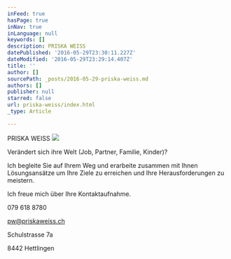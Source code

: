 ```yaml
---
inFeed: true
hasPage: true
inNav: true
inLanguage: null
keywords: []
description: PRISKA WEISS
datePublished: '2016-05-29T23:30:11.227Z'
dateModified: '2016-05-29T23:29:14.407Z'
title: ''
author: []
sourcePath: _posts/2016-05-29-priska-weiss.md
authors: []
publisher: null
starred: false
url: priska-weiss/index.html
_type: Article

---
```

PRISKA WEISS
![](https://the-grid-user-content.s3-us-west-2.amazonaws.com/b786c8c3-cda5-4795-8941-6b2442619053.jpg)

Verändert sich ihre Welt (Job, Partner, Familie, Kinder)? 

Ich begleite Sie auf Ihrem Weg und erarbeite zusammen mit Ihnen Lösungsansätze um Ihre Ziele zu erreichen und Ihre Herausforderungen zu meistern. 

Ich freue mich über Ihre Kontaktaufnahme. 

079 618 8780 

pw@priskaweiss.ch 

Schulstrasse 7a 

8442 Hettlingen
